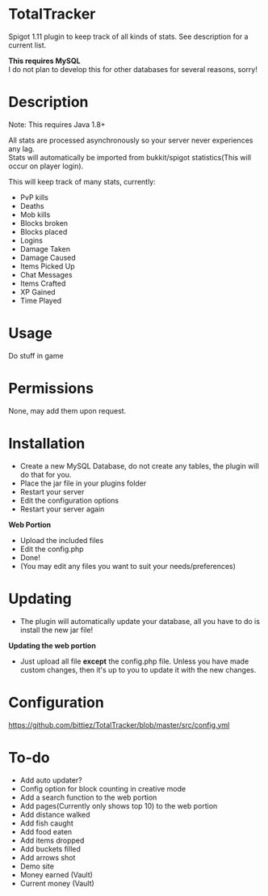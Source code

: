 # TotalTracker

Spigot 1.11 plugin to keep track of all kinds of stats. See description for a current list.

**This requires MySQL**   
I do not plan to develop this for other databases for several reasons, sorry!

# Description
Note: This requires Java 1.8+

All stats are processed asynchronously so your server never experiences any lag.  
Stats will automatically be imported from bukkit/spigot statistics(This will occur on player login).

This will keep track of many stats, currently:
- PvP kills
- Deaths
- Mob kills
- Blocks broken
- Blocks placed
- Logins
- Damage Taken
- Damage Caused
- Items Picked Up
- Chat Messages
- Items Crafted
- XP Gained
- Time Played

# Usage

Do stuff in game

# Permissions

None, may add them upon request.


# Installation

- Create a new MySQL Database, do not create any tables, the plugin will do that for you.
- Place the jar file in your plugins folder
- Restart your server
- Edit the configuration options
- Restart your server again

**Web Portion**

- Upload the included files
- Edit the config.php
- Done!
- (You may edit any files you want to suit your needs/preferences)

# Updating
- The plugin will automatically update your database, all you have to do is install the new jar file!

**Updating the web portion**  
- Just upload all file **except** the config.php file. Unless you have made custom changes, then it's up to you to update it with the new changes.

# Configuration


https://github.com/bittiez/TotalTracker/blob/master/src/config.yml

# To-do
- Add auto updater?
- Config option for block counting in creative mode
- Add a search function to the web portion
- Add pages(Currently only shows top 10) to the web portion
- Add distance walked
- Add fish caught
- Add food eaten
- Add items dropped
- Add buckets filled
- Add arrows shot
- Demo site
- Money earned (Vault)
- Current money (Vault)
